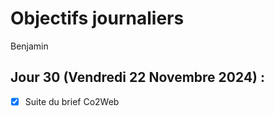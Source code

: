 # Objectifs journaliers

Benjamin

## Jour 30 (Vendredi 22 Novembre 2024) :

- [x] Suite du brief Co2Web

